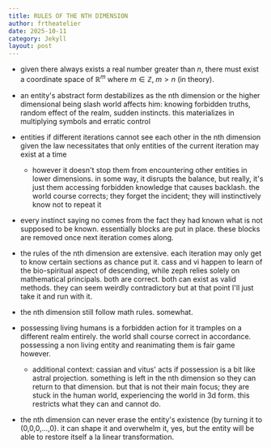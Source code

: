 ```yaml
---
title: RULES OF THE NTH DIMENSION
author: frtheatelier
date: 2025-10-11
category: Jekyll
layout: post
---
```


- given there always exists a real number greater than $n$, there must exist a coordinate space of $\mathbb{R}^m$ where $m\in \mathbb{Z}, \; m>n$ (in theory).

- an entity's abstract form destabilizes as the nth dimension or the higher dimensional being slash world affects him: knowing forbidden truths, random effect of the realm, sudden instincts. this materializes in multiplying symbols and erratic control

- entities if different iterations cannot see each other in the nth dimension given the law necessitates that only entities of the current iteration may exist at a time

    - however it doesn't stop them from encountering other entities in lower dimensions. in some way, it disrupts the balance, but really, it's just them accessing forbidden knowledge that causes backlash. the world course corrects; they forget the incident; they will instinctively know not to repeat it

- every instinct saying no comes from the fact they had known what is not supposed to be known. essentially blocks are put in place. these blocks are removed once next iteration comes along.

- the rules of the nth dimension are extensive. each iteration may only get to know certain sections as chance put it. cass and vi happen to learn of the bio-spiritual aspect of descending, while zeph relies solely on mathematical principals. both are correct. both can exist as valid methods. they can seem weirdly contradictory but at that point I'll just take it and run with it.

- the nth dimension still follow math rules. somewhat.

- possessing living humans is a forbidden action for it tramples on a different realm entirely. the world shall course correct in accordance. possessing a non living entity and reanimating them is fair game however.

    - additional context: cassian and vitus' acts if possession is a bit like astral projection. something is left in the nth dimension so they can return to that dimension. but that is not their main focus; they are stuck in the human world, experiencing the world in 3d form. this restricts what they can and cannot do.

- the nth dimension can never erase the entity's existence (by turning it to (0,0,0,...,0). it can shape it and overwhelm it, yes, but the entity will be able to restore itself a la linear transformation.



